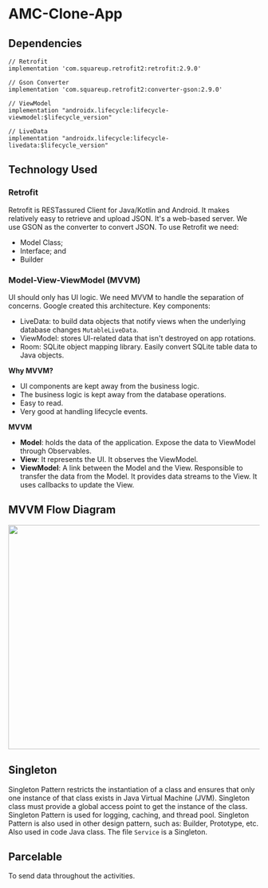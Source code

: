 # AMC-Clone-App

## Dependencies
```
// Retrofit
implementation 'com.squareup.retrofit2:retrofit:2.9.0'

// Gson Converter
implementation 'com.squareup.retrofit2:converter-gson:2.9.0'

// ViewModel
implementation "androidx.lifecycle:lifecycle-viewmodel:$lifecycle_version"

// LiveData
implementation "androidx.lifecycle:lifecycle-livedata:$lifecycle_version"
```

## Technology Used
### Retrofit
Retrofit is RESTassured Client for Java/Kotlin and Android. It makes relatively easy to retrieve and upload JSON. It's a web-based server.
We use GSON as the converter to convert JSON.
To use Retrofit we need:
* Model Class;
* Interface; and
* Builder
### Model-View-ViewModel (MVVM)
UI should only has UI logic. We need MVVM to handle the separation of concerns. Google created this architecture.
Key components:
* LiveData: to build data objects that notify views when the underlying database changes `MutableLiveData`.
* ViewModel: stores UI-related data that isn't destroyed on app rotations.
* Room: SQLite object mapping library. Easily convert SQLite table data to Java objects.

**Why MVVM?**
* UI components are kept away from the business logic.
* The business logic is kept away from the database operations.
* Easy to read.
* Very good at handling lifecycle events.

**MVVM**
* **Model**: holds the data of the application. Expose the data to ViewModel through Observables.
* **View**: It represents the UI. It observes the ViewModel.
* **ViewModel**: A link between the Model and the View. Responsible to transfer the data from the Model. It provides data streams to the View. It uses callbacks to update the View.

## MVVM Flow Diagram
<img src="https://i.imgur.com/bI1InDn.png" width="700px" height="450px">

## Singleton
Singleton Pattern restricts the instantiation of a class and ensures that only one instance of that class exists in Java Virtual Machine (JVM). Singleton class must provide a global access point to get the instance of the class. Singleton Pattern is used for logging, caching, and thread pool. Singleton Pattern is also used in other design pattern, such as: Builder, Prototype, etc. Also used in code Java class.
The file `Service` is a Singleton.

## Parcelable
To send data throughout the activities.

